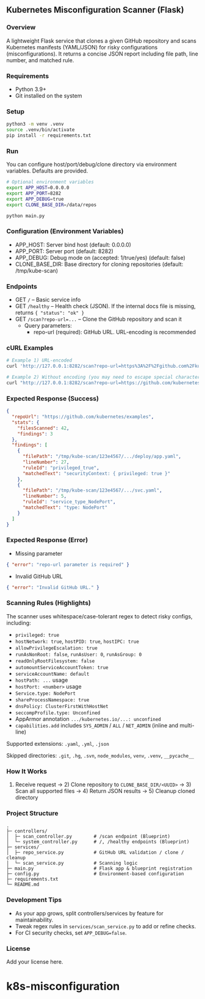 ## Kubernetes Misconfiguration Scanner (Flask)

### Overview
A lightweight Flask service that clones a given GitHub repository and scans Kubernetes manifests (YAML/JSON) for risky configurations (misconfigurations). It returns a concise JSON report including file path, line number, and matched rule.

### Requirements
- Python 3.9+
- Git installed on the system

### Setup
```bash
python3 -m venv .venv
source .venv/bin/activate
pip install -r requirements.txt
```

### Run
You can configure host/port/debug/clone directory via environment variables. Defaults are provided.
```bash
# Optional environment variables
export APP_HOST=0.0.0.0
export APP_PORT=8282
export APP_DEBUG=true
export CLONE_BASE_DIR=/data/repos

python main.py
```

### Configuration (Environment Variables)
- APP_HOST: Server bind host (default: 0.0.0.0)
- APP_PORT: Server port (default: 8282)
- APP_DEBUG: Debug mode on (accepted: 1/true/yes) (default: false)
- CLONE_BASE_DIR: Base directory for cloning repositories (default: /tmp/kube-scan)

### Endpoints
- GET `/` – Basic service info
- GET `/healthy` – Health check (JSON). If the internal docs file is missing, returns `{ "status": "ok" }`
- GET `/scan?repo-url=...` – Clone the GitHub repository and scan it
  - Query parameters:
    - repo-url (required): GitHub URL. URL-encoding is recommended

### cURL Examples
```bash
# Example 1) URL-encoded
curl 'http://127.0.0.1:8282/scan?repo-url=https%3A%2F%2Fgithub.com%2Fkubernetes%2Fexamples'

# Example 2) Without encoding (you may need to escape special characters)
curl "http://127.0.0.1:8282/scan?repo-url=https://github.com/kubernetes/examples"
```

### Expected Response (Success)
```json
{
  "repoUrl": "https://github.com/kubernetes/examples",
  "stats": {
    "filesScanned": 42,
    "findings": 3
  },
  "findings": [
    {
      "filePath": "/tmp/kube-scan/123e4567/.../deploy/app.yaml",
      "lineNumber": 27,
      "ruleId": "privileged_true",
      "matchedText": "securityContext: { privileged: true }"
    },
    {
      "filePath": "/tmp/kube-scan/123e4567/.../svc.yaml",
      "lineNumber": 5,
      "ruleId": "service_type_NodePort",
      "matchedText": "type: NodePort"
    }
  ]
}
```

### Expected Response (Error)
- Missing parameter
```json
{ "error": "repo-url parameter is required" }
```

- Invalid GitHub URL
```json
{ "error": "Invalid GitHub URL." }
```

### Scanning Rules (Highlights)
The scanner uses whitespace/case-tolerant regex to detect risky configs, including:
- `privileged: true`
- `hostNetwork: true`, `hostPID: true`, `hostIPC: true`
- `allowPrivilegeEscalation: true`
- `runAsNonRoot: false`, `runAsUser: 0`, `runAsGroup: 0`
- `readOnlyRootFilesystem: false`
- `automountServiceAccountToken: true`
- `serviceAccountName: default`
- `hostPath: ...` usage
- `hostPort: <number>` usage
- `Service.type: NodePort`
- `shareProcessNamespace: true`
- `dnsPolicy: ClusterFirstWithHostNet`
- `seccompProfile.type: Unconfined`
- AppArmor annotation `.../kubernetes.io/...: unconfined`
- `capabilities.add` includes `SYS_ADMIN` / `ALL` / `NET_ADMIN` (inline and multi-line)

Supported extensions: `.yaml`, `.yml`, `.json`

Skipped directories: `.git`, `.hg`, `.svn`, `node_modules`, `venv`, `.venv`, `__pycache__`

### How It Works
1) Receive request → 2) Clone repository to `CLONE_BASE_DIR/<UUID>` → 3) Scan all supported files → 4) Return JSON results → 5) Cleanup cloned directory

### Project Structure
```
.
├─ controllers/
│  ├─ scan_controller.py        # /scan endpoint (Blueprint)
│  └─ system_controller.py      # /, /healthy endpoints (Blueprint)
├─ services/
│  ├─ repo_service.py           # GitHub URL validation / clone / cleanup
│  └─ scan_service.py           # Scanning logic
├─ main.py                      # Flask app & blueprint registration
├─ config.py                    # Environment-based configuration
├─ requirements.txt
└─ README.md
```

### Development Tips
- As your app grows, split controllers/services by feature for maintainability.
- Tweak regex rules in `services/scan_service.py` to add or refine checks.
- For CI security checks, set `APP_DEBUG=false`.

### License
Add your license here.
# k8s-misconfiguration

